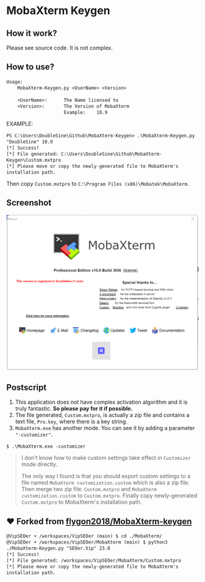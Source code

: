 # MobaXterm Keygen

## How it work?

Please see source code. It is not complex.

## How to use?

```
Usage:
    MobaXterm-Keygen.py <UserName> <Version>

    <UserName>:      The Name licensed to
    <Version>:       The Version of MobaXterm
                     Example:    10.9
```

EXAMPLE:

```
PS C:\Users\DoubleSine\Github\MobaXterm-Keygen> .\MobaXterm-Keygen.py "DoubleSine" 10.9
[*] Success!
[*] File generated: C:\Users\DoubleSine\Github\MobaXterm-Keygen\Custom.mxtpro
[*] Please move or copy the newly-generated file to MobaXterm's installation path.
```

Then copy `Custom.mxtpro` to `C:\Program Files (x86)\Mobatek\MobaXterm`.

## Screenshot

![MobaXterm](MobaXterm.png)

## Postscript

1. This application does not have complex activation algorithm and it is truly fantastic. __So please pay for it if possible.__
2. The file generated, `Custom.mxtpro`, is actually a zip file and contains a text file, `Pro.key`, where there is a key string.
3. `MobaXterm.exe` has another mode. You can see it by adding a parameter `"-customizer"`.

```
$ .\MobaXterm.exe -customizer
```

> I don't know how to make custom settings take effect in `Customizer` mode directly.
>
> The only way I found is that you should export custom settings to a file named `MobaXterm customization.custom` which is also a zip file. Then merge two zip file: `Custom.mxtpro` and `MobaXterm customization.custom` to `Custom.mxtpro`. Finally copy newly-generated `Custom.mxtpro` to MobaXterm's installation path.

## ❤ Forked from [flygon2018/MobaXterm-keygen](https://github.com/flygon2018/MobaXterm-keygen)

```
@VipSEOer ➜ /workspaces/VipSEOer (main) $ cd ./MobaXterm/
@VipSEOer ➜ /workspaces/VipSEOer/MobaXterm (main) $ python3 ./MobaXterm-Keygen.py "SEOer.Vip" 23.0
[*] Success!
[*] File generated: /workspaces/VipSEOer/MobaXterm/Custom.mxtpro
[*] Please move or copy the newly-generated file to MobaXterm's installation path.
```
